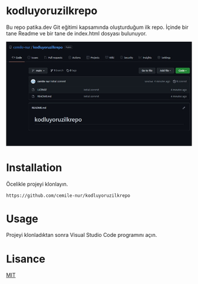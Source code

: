 # kodluyoruzilkrepo
Bu repo patika.dev Git eğitimi kapsamında oluşturduğum ilk repo. İçinde bir tane Readme ve bir tane de index.html dosyası bulunuyor.

![](https://github.com/cemile-nur/kodluyoruzilkrepo/blob/main/image/gitrepoimage.jpg?raw=true)

# Installation
Öcelikle projeyi klonlayın.
```
https://github.com/cemile-nur/kodluyoruzilkrepo
```
# Usage
Projeyi klonladıktan sonra Visual Studio Code programını açın.

# Lisance
[MIT](https://choosealicense.com/licenses/mit/)
